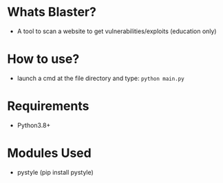 # Whats Blaster?
- A tool to scan a website to get vulnerabilities/exploits (education only)
# How to use?
- launch a cmd at the file directory and type: `python main.py`
# Requirements
- Python3.8+
# Modules Used
- pystyle (pip install pystyle)
